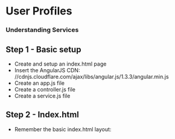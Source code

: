 # User Profiles
### Understanding Services

## Step 1 - Basic setup
- Create and setup an index.html page
- Insert the AngularJS CDN: //cdnjs.cloudflare.com/ajax/libs/angular.js/1.3.3/angular.min.js
- Create an app.js file
- Create a controller.js file
- Create a service.js file

## Step 2 - Index.html
- Remember the basic index.html layout:
    <!DOCTYPE html>
    <html>
    <head>
      <title>User Profiles</title>
    </head>
    <body>
    
    </body>
    </html>
